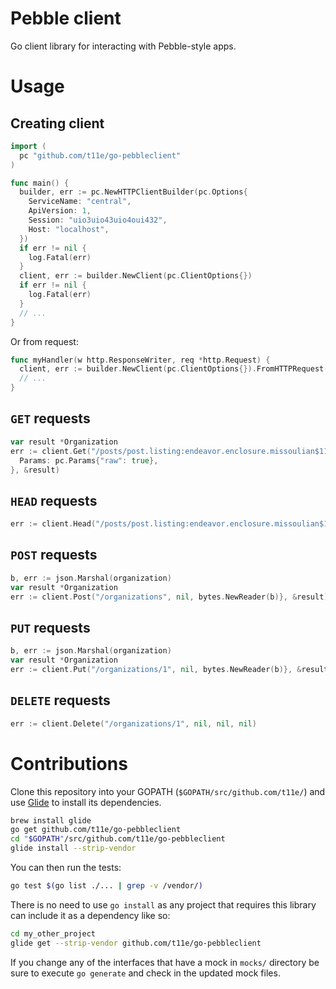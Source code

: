 # Pebble client

Go client library for interacting with Pebble-style apps.

# Usage

## Creating client

```go
import (
  pc "github.com/t11e/go-pebbleclient"
)

func main() {
  builder, err := pc.NewHTTPClientBuilder(pc.Options{
    ServiceName: "central",
    ApiVersion: 1,
    Session: "uio3uio43uio4oui432",
    Host: "localhost",
  })
  if err != nil {
    log.Fatal(err)
  }
  client, err := builder.NewClient(pc.ClientOptions{})
  if err != nil {
    log.Fatal(err)
  }
  // ...
}
```

Or from request:

```go
func myHandler(w http.ResponseWriter, req *http.Request) {
  client, err := builder.NewClient(pc.ClientOptions{}).FromHTTPRequest(req)
  // ...
}
```

## `GET` requests

```go
var result *Organization
err := client.Get("/posts/post.listing:endeavor.enclosure.missoulian$1178983", &pc.RequestOptions{
  Params: pc.Params{"raw": true},
}, &result)
```

## `HEAD` requests

```go
err := client.Head("/posts/post.listing:endeavor.enclosure.missoulian$1178983", nil)
```

## `POST` requests

```go
b, err := json.Marshal(organization)
var result *Organization
err := client.Post("/organizations", nil, bytes.NewReader(b)}, &result)
```

## `PUT` requests

```go
b, err := json.Marshal(organization)
var result *Organization
err := client.Put("/organizations/1", nil, bytes.NewReader(b)}, &result)
```

## `DELETE` requests

```go
err := client.Delete("/organizations/1", nil, nil, nil)
```

# Contributions

Clone this repository into your GOPATH (`$GOPATH/src/github.com/t11e/`)
and use [Glide](https://github.com/Masterminds/glide) to install its dependencies.

```sh
brew install glide
go get github.com/t11e/go-pebbleclient
cd "$GOPATH"/src/github.com/t11e/go-pebbleclient
glide install --strip-vendor
```

You can then run the tests:

```sh
go test $(go list ./... | grep -v /vendor/)
```

There is no need to use `go install` as any project that requires this library
can include it as a dependency like so:

```sh
cd my_other_project
glide get --strip-vendor github.com/t11e/go-pebbleclient
```

If you change any of the interfaces that have a mock in `mocks/` directory be sure to execute
`go generate` and check in the updated mock files.
